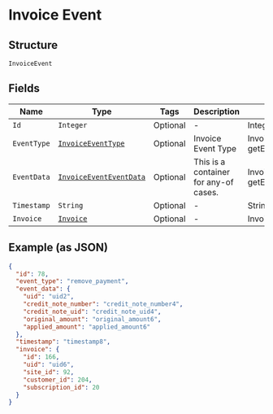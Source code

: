 
# Invoice Event

## Structure

`InvoiceEvent`

## Fields

| Name | Type | Tags | Description | Getter | Setter |
|  --- | --- | --- | --- | --- | --- |
| `Id` | `Integer` | Optional | - | Integer getId() | setId(Integer id) |
| `EventType` | [`InvoiceEventType`](../../doc/models/invoice-event-type.md) | Optional | Invoice Event Type | InvoiceEventType getEventType() | setEventType(InvoiceEventType eventType) |
| `EventData` | [`InvoiceEventEventData`](../../doc/models/containers/invoice-event-event-data.md) | Optional | This is a container for any-of cases. | InvoiceEventEventData getEventData() | setEventData(InvoiceEventEventData eventData) |
| `Timestamp` | `String` | Optional | - | String getTimestamp() | setTimestamp(String timestamp) |
| `Invoice` | [`Invoice`](../../doc/models/invoice.md) | Optional | - | Invoice getInvoice() | setInvoice(Invoice invoice) |

## Example (as JSON)

```json
{
  "id": 78,
  "event_type": "remove_payment",
  "event_data": {
    "uid": "uid2",
    "credit_note_number": "credit_note_number4",
    "credit_note_uid": "credit_note_uid4",
    "original_amount": "original_amount6",
    "applied_amount": "applied_amount6"
  },
  "timestamp": "timestamp8",
  "invoice": {
    "id": 166,
    "uid": "uid6",
    "site_id": 92,
    "customer_id": 204,
    "subscription_id": 20
  }
}
```

